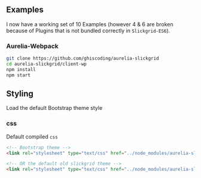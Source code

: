## Examples
I now have a working set of 10 Examples (however 4 & 6 are broken because of Plugins that is not bundled correctly in `Slickgrid-ES6`).

### Aurelia-Webpack
```bash
git clone https://github.com/ghiscoding/aurelia-slickgrid
cd aurelia-slickgrid/client-wp
npm install
npm start
```

## Styling
Load the default Bootstrap theme style
### css
Default compiled `css`
```html
<!-- Bootstrap theme -->
<link rel="stylesheet" type="text/css" href="../node_modules/aurelia-slickgrid/dist/styles/css/slickgrid-theme-bootstrap.css">

<!-- OR the default old slickgrid theme -->
<link rel="stylesheet" type="text/css" href="../node_modules/aurelia-slickgrid/dist/styles/css/slickgrid.css">
```

